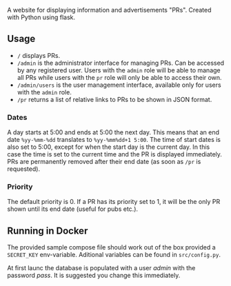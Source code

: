 A website for displaying information and advertisements "PRs". Created with Python using flask. 
## Usage
- ```/``` displays PRs.
- ```/admin``` is the administrator interface for managing PRs. Can be accessed by any registered user. Users with the ```admin``` role will be able to manage all PRs while users with the ```pr``` role will only be able to access their own.
- ```/admin/users``` is the user management interface, available only for users with the ```admin``` role.
- ```/pr``` returns a list of relative links to PRs to be shown in JSON format.

### Dates
A day starts at 5:00 and ends at 5:00 the next day. This means that an end date ```%yy-%mm-%dd``` translates to ```%yy-%mm%dd+1 5:00```. The time of start dates is also set to 5:00, except for when the start day is the current day. In this case the time is set to the current time and the PR is displayed immediately. PRs are permanently removed after their end date (as soon as ```/pr``` is requested).

### Priority
The default priority is 0. If a PR has its priority set to 1, it will be the only PR shown until its end date (useful for pubs etc.).

## Running in Docker
The provided sample compose file should work out of the box provided a
`SECRET_KEY` env-variable. Aditional variables can be found in `src/config.py`.

At first launc the database is populated with a user _admin_ with the password
_pass_. It is suggested you change this immediately.
